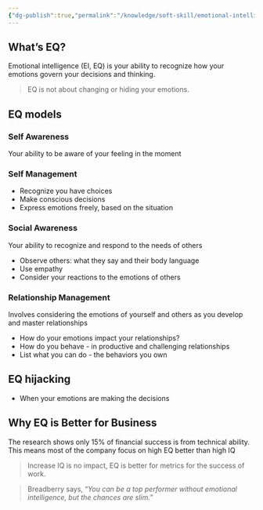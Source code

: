 ```yaml
---
{"dg-publish":true,"permalink":"/knowledge/soft-skill/emotional-intelligence/","noteIcon":""}
---
```


## What’s EQ?
Emotional intelligence (EI, EQ) is your ability to recognize how your emotions govern your decisions and thinking.

> EQ is not about changing or hiding your emotions.
## EQ models
### Self Awareness
Your ability to be aware of your feeling in the moment
### Self Management
- Recognize you have choices
- Make conscious decisions
- Express emotions freely, based on the situation
### Social Awareness
Your ability to recognize and respond to the needs of others

- Observe others: what they say and their body language
- Use empathy
- Consider your reactions to the emotions of others
### Relationship Management
Involves considering the emotions of yourself and others as you develop and master relationships
- How do your emotions impact your relationships?
- How do you behave - in productive and challenging relationships
- List what you can do - the behaviors you own
## EQ hijacking
- When your emotions are making the decisions
## Why EQ is Better for Business
The research shows only 15% of financial success is from technical ability. This means most of the company focus on high EQ better than high IQ
> Increase IQ is no impact, EQ is better for metrics for the success of work.

> Breadberry says, “*You can be a top performer without emotional intelligence, but the chances are slim.*”
